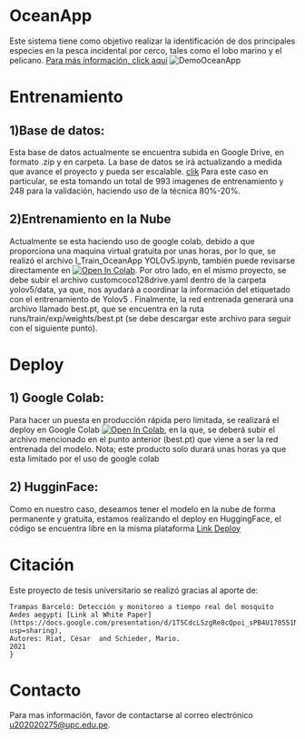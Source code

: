 # OceanApp
Este sistema tiene como objetivo realizar la identificación de dos principales especies en la pesca incidental por cerco, tales como el lobo marino y el pelicano. [Para más información, click aquí](https://docs.google.com/presentation/d/1T5CdcLSzgRe8cQpoi_sPB4U170551NGOrZNykcJD0xU/edit?usp=sharing)
![DemoOceanApp](https://user-images.githubusercontent.com/34106936/164496704-9e4ce7b8-644e-4b4a-9edf-5d5fb1295925.gif)

# Entrenamiento
## 1)Base de datos:
Esta base de datos actualmente se encuentra subida en Google Drive, en formato .zip y en carpeta. La base de datos se irá actualizando a medida que avance el proyecto  y pueda ser escalable. [clik](https://drive.google.com/file/d/1_DBkt7YAei8rbQK5Nzvezl0AF4G7x9RF/view?usp=sharing)
Para este caso en particular, se esta tomando un total de 993 imagenes de entrenamiento y 248 para la validación, haciendo uso de la técnica 80%-20%.
## 2)Entrenamiento en la Nube
Actualmente se esta haciendo uso de google colab, debido a que proporciona una maquina virtual gratuita por unas horas, por lo que, se realizó el archivo I_Train_OceanApp YOLOv5.ipynb, también puede revisarse directamente en [![Open In Colab](https://colab.research.google.com/assets/colab-badge.svg)](https://colab.research.google.com/drive/1zn7WAplrncgc4dnmUqBwAs39rTaNAJ9F?usp=sharing). Por otro lado, en el mismo proyecto, se debe subir el archivo customcoco128drive.yaml dentro de la carpeta yolov5/data, ya que, nos ayudará a coordinar la información del etiquetado con el entrenamiento de Yolov5 .
Finalmente, la red entrenada generará una archivo llamado best.pt, que se encuentra en la ruta runs/train/exp/weights/best.pt (se debe descargar este archivo para seguir con el siguiente punto).
# Deploy
## 1) Google Colab:
Para hacer un puesta en producción rápida pero limitada, se realizará el deploy en Google Colab [![Open In Colab](https://colab.research.google.com/assets/colab-badge.svg)](https://colab.research.google.com/drive/1j0T8gdLIa0X8fzkIgFpXDoU27BF49RUz?usp=sharing), en la que, se deberá subir el archivo mencionado en el punto anterior (best.pt) que viene a ser la red entrenada del modelo.
Nota; este producto solo durará unas horas ya que esta limitado por el uso de google colab
## 2) HugginFace:
Como en nuestro caso, deseamos tener el modelo en la nube de forma permanente y gratuita, estamos realizando el deploy en HuggingFace, el código se encuentra libre en la misma plataforma [Link Deploy](https://huggingface.co/spaces/hexenbiest/OceanApp)
# Citación
Este proyecto de tesis universitario se realizó gracias al aporte de:
```
Trampas Barceló: Detección y monitoreo a tiempo real del mosquito Aedes aegypti [Link al White Paper](https://docs.google.com/presentation/d/1T5CdcLSzgRe8cQpoi_sPB4U170551NGOrZNykcJD0xU/edit?usp=sharing),
Autores: Riat, César  and Schieder, Mario.
2021
}
```
# Contacto 
Para mas información, favor de contactarse al correo electrónico u202020275@upc.edu.pe.
